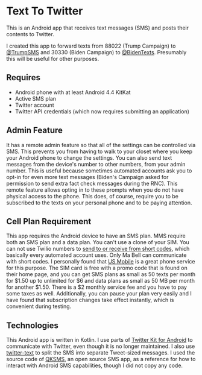 # Text To Twitter
This is an Android app that receives text messages (SMS) and posts their contents to Twitter.

I created this app to forward texts from 88022 (Trump Campaign) to [@TrumpSMS](https://twitter.com/TrumpSMS) and 30330
(Biden Campaign) to [@BidenTexts](https://twitter.com/BidenTexts). Presumably this will be useful for other purposes.

## Requires
- Android phone with at least Android 4.4 KitKat
- Active SMS plan
- Twitter account
- Twitter API credentials (which now requires submitting an application)

## Admin Feature
It has a remote admin feature so that all of the settings can be controlled via SMS. This prevents
you from having to walk to your closet where you keep your Android phone to change the settings.
You can also send text messages from the device's number to other numbers, from your admin number.
This is useful because sometimes automated accounts ask you to opt-in for even more text messages 
(Biden's Campaign asked for permission to send extra fact check messages during the RNC).
This remote feature allows opting in to these prompts when you do not have physical access to the phone.
This does, of course, require you to be subscribed to the texts on your personal phone and to be paying attention.

## Cell Plan Requirement
This app requires the Android device to have an SMS plan. MMS require both an SMS plan and a data plan.
You can't use a clone of your SIM. You can not use Twilio numbers to [send to or receive from short codes](https://support.twilio.com/hc/en-us/articles/223181668-Can-Twilio-numbers-receive-SMS-from-a-short-code-),
which basically every automated account uses. Only Ma Bell can communicate with short codes. 
I personally found that [US Mobile](https://usmobile.com) is a great phone service for this purpose.
The SIM card is free with a promo code that is found on their home page, and you can get SMS plans as 
small as 50 texts per month for $1.50 up to unlimited for $6 and data plans as small as 50 MB per month
for another $1.50. There is a $2 monthly service fee and you have to pay some taxes as well. Additionally,
you can pause your plan very easily and I have found that subscription changes take effect instantly,
which is convenient during testing.

## Technologies
This Android app is written in Kotlin. I use parts of [Twitter Kit for Android](https://github.com/twitter-archive/twitter-kit-android)
to communicate with Twitter, even though it is no longer maintained. I also use [twitter-text](https://github.com/twitter/twitter-text/tree/master/java)
to split the SMS into separate Tweet-sized messages.
I used the source code of [QKSMS](https://github.com/moezbhatti/qksms), an open source SMS app, as a
reference for how to interact with Android SMS capabilities, though I did not copy any code.